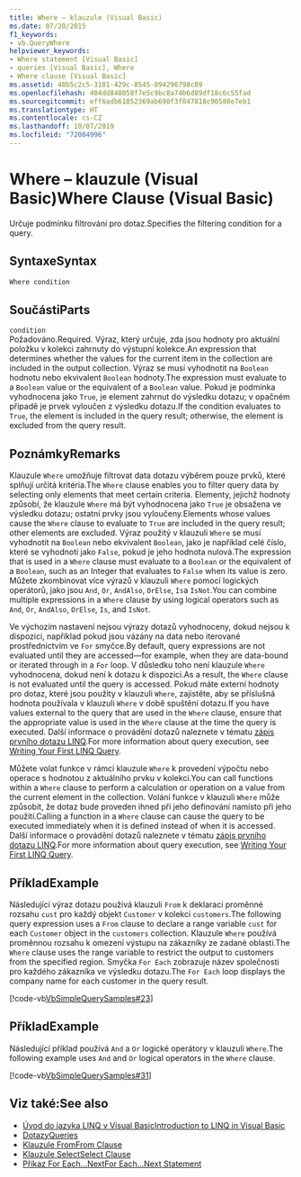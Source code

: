 ```yaml
---
title: Where – klauzule (Visual Basic)
ms.date: 07/20/2015
f1_keywords:
- vb.QueryWhere
helpviewer_keywords:
- Where statement [Visual Basic]
- queries [Visual Basic], Where
- Where clause [Visual Basic]
ms.assetid: 48b5c2c5-3181-429c-8545-894296798c89
ms.openlocfilehash: 404dd848058f7e5c9bc8a74b6d89df18c6c55fad
ms.sourcegitcommit: eff6adb61852369ab690f3f047818c90580e7eb1
ms.translationtype: HT
ms.contentlocale: cs-CZ
ms.lasthandoff: 10/07/2019
ms.locfileid: "72004996"
---
```

# <a name="where-clause-visual-basic"></a><span data-ttu-id="5a543-102">Where – klauzule (Visual Basic)</span><span class="sxs-lookup"><span data-stu-id="5a543-102">Where Clause (Visual Basic)</span></span>
<span data-ttu-id="5a543-103">Určuje podmínku filtrování pro dotaz.</span><span class="sxs-lookup"><span data-stu-id="5a543-103">Specifies the filtering condition for a query.</span></span>  
  
## <a name="syntax"></a><span data-ttu-id="5a543-104">Syntaxe</span><span class="sxs-lookup"><span data-stu-id="5a543-104">Syntax</span></span>  
  
```vb  
Where condition  
```  
  
## <a name="parts"></a><span data-ttu-id="5a543-105">Součásti</span><span class="sxs-lookup"><span data-stu-id="5a543-105">Parts</span></span>  
 `condition`  
 <span data-ttu-id="5a543-106">Požadováno.</span><span class="sxs-lookup"><span data-stu-id="5a543-106">Required.</span></span> <span data-ttu-id="5a543-107">Výraz, který určuje, zda jsou hodnoty pro aktuální položku v kolekci zahrnuty do výstupní kolekce.</span><span class="sxs-lookup"><span data-stu-id="5a543-107">An expression that determines whether the values for the current item in the collection are included in the output collection.</span></span> <span data-ttu-id="5a543-108">Výraz se musí vyhodnotit na `Boolean` hodnotu nebo ekvivalent `Boolean` hodnoty.</span><span class="sxs-lookup"><span data-stu-id="5a543-108">The expression must evaluate to a `Boolean` value or the equivalent of a `Boolean` value.</span></span> <span data-ttu-id="5a543-109">Pokud je podmínka vyhodnocena jako `True`, je element zahrnut do výsledku dotazu; v opačném případě je prvek vyloučen z výsledku dotazu.</span><span class="sxs-lookup"><span data-stu-id="5a543-109">If the condition evaluates to `True`, the element is included in the query result; otherwise, the element is excluded from the query result.</span></span>  
  
## <a name="remarks"></a><span data-ttu-id="5a543-110">Poznámky</span><span class="sxs-lookup"><span data-stu-id="5a543-110">Remarks</span></span>  
 <span data-ttu-id="5a543-111">Klauzule `Where` umožňuje filtrovat data dotazu výběrem pouze prvků, které splňují určitá kritéria.</span><span class="sxs-lookup"><span data-stu-id="5a543-111">The `Where` clause enables you to filter query data by selecting only elements that meet certain criteria.</span></span> <span data-ttu-id="5a543-112">Elementy, jejichž hodnoty způsobí, že klauzule `Where` má být vyhodnocena jako `True` je obsažena ve výsledku dotazu; ostatní prvky jsou vyloučeny.</span><span class="sxs-lookup"><span data-stu-id="5a543-112">Elements whose values cause the `Where` clause to evaluate to `True` are included in the query result; other elements are excluded.</span></span> <span data-ttu-id="5a543-113">Výraz použitý v klauzuli `Where` se musí vyhodnotit na `Boolean` nebo ekvivalent `Boolean`, jako je například celé číslo, které se vyhodnotí jako `False`, pokud je jeho hodnota nulová.</span><span class="sxs-lookup"><span data-stu-id="5a543-113">The expression that is used in a `Where` clause must evaluate to a `Boolean` or the equivalent of a `Boolean`, such as an Integer that evaluates to `False` when its value is zero.</span></span> <span data-ttu-id="5a543-114">Můžete zkombinovat více výrazů v klauzuli `Where` pomocí logických operátorů, jako jsou `And`, `Or`, `AndAlso`, `OrElse`, `Is`a `IsNot`.</span><span class="sxs-lookup"><span data-stu-id="5a543-114">You can combine multiple expressions in a `Where` clause by using logical operators such as `And`, `Or`, `AndAlso`, `OrElse`, `Is`, and `IsNot`.</span></span>  
  
 <span data-ttu-id="5a543-115">Ve výchozím nastavení nejsou výrazy dotazů vyhodnoceny, dokud nejsou k dispozici, například pokud jsou vázány na data nebo iterované prostřednictvím ve `For` smyčce.</span><span class="sxs-lookup"><span data-stu-id="5a543-115">By default, query expressions are not evaluated until they are accessed—for example, when they are data-bound or iterated through in a `For` loop.</span></span> <span data-ttu-id="5a543-116">V důsledku toho není klauzule `Where` vyhodnocena, dokud není k dotazu k dispozici.</span><span class="sxs-lookup"><span data-stu-id="5a543-116">As a result, the `Where` clause is not evaluated until the query is accessed.</span></span> <span data-ttu-id="5a543-117">Pokud máte externí hodnoty pro dotaz, které jsou použity v klauzuli `Where`, zajistěte, aby se příslušná hodnota používala v klauzuli `Where` v době spuštění dotazu.</span><span class="sxs-lookup"><span data-stu-id="5a543-117">If you have values external to the query that are used in the `Where` clause, ensure that the appropriate value is used in the `Where` clause at the time the query is executed.</span></span> <span data-ttu-id="5a543-118">Další informace o provádění dotazů naleznete v tématu [zápis prvního dotazu LINQ](../../../visual-basic/programming-guide/concepts/linq/writing-your-first-linq-query.md).</span><span class="sxs-lookup"><span data-stu-id="5a543-118">For more information about query execution, see [Writing Your First LINQ Query](../../../visual-basic/programming-guide/concepts/linq/writing-your-first-linq-query.md).</span></span>  
  
 <span data-ttu-id="5a543-119">Můžete volat funkce v rámci klauzule `Where` k provedení výpočtu nebo operace s hodnotou z aktuálního prvku v kolekci.</span><span class="sxs-lookup"><span data-stu-id="5a543-119">You can call functions within a `Where` clause to perform a calculation or operation on a value from the current element in the collection.</span></span> <span data-ttu-id="5a543-120">Volání funkce v klauzuli `Where` může způsobit, že dotaz bude proveden ihned při jeho definování namísto při jeho použití.</span><span class="sxs-lookup"><span data-stu-id="5a543-120">Calling a function in a `Where` clause can cause the query to be executed immediately when it is defined instead of when it is accessed.</span></span> <span data-ttu-id="5a543-121">Další informace o provádění dotazů naleznete v tématu [zápis prvního dotazu LINQ](../../../visual-basic/programming-guide/concepts/linq/writing-your-first-linq-query.md).</span><span class="sxs-lookup"><span data-stu-id="5a543-121">For more information about query execution, see [Writing Your First LINQ Query](../../../visual-basic/programming-guide/concepts/linq/writing-your-first-linq-query.md).</span></span>  
  
## <a name="example"></a><span data-ttu-id="5a543-122">Příklad</span><span class="sxs-lookup"><span data-stu-id="5a543-122">Example</span></span>  
 <span data-ttu-id="5a543-123">Následující výraz dotazu používá klauzuli `From` k deklaraci proměnné rozsahu `cust` pro každý objekt `Customer` v kolekci `customers`.</span><span class="sxs-lookup"><span data-stu-id="5a543-123">The following query expression uses a `From` clause to declare a range variable `cust` for each `Customer` object in the `customers` collection.</span></span> <span data-ttu-id="5a543-124">Klauzule `Where` používá proměnnou rozsahu k omezení výstupu na zákazníky ze zadané oblasti.</span><span class="sxs-lookup"><span data-stu-id="5a543-124">The `Where` clause uses the range variable to restrict the output to customers from the specified region.</span></span> <span data-ttu-id="5a543-125">Smyčka `For Each` zobrazuje název společnosti pro každého zákazníka ve výsledku dotazu.</span><span class="sxs-lookup"><span data-stu-id="5a543-125">The `For Each` loop displays the company name for each customer in the query result.</span></span>  
  
 [!code-vb[VbSimpleQuerySamples#23](~/samples/snippets/visualbasic/VS_Snippets_VBCSharp/VbSimpleQuerySamples/VB/QuerySamples1.vb#23)]  
  
## <a name="example"></a><span data-ttu-id="5a543-126">Příklad</span><span class="sxs-lookup"><span data-stu-id="5a543-126">Example</span></span>  
 <span data-ttu-id="5a543-127">Následující příklad používá `And` a `Or` logické operátory v klauzuli `Where`.</span><span class="sxs-lookup"><span data-stu-id="5a543-127">The following example uses `And` and `Or` logical operators in the `Where` clause.</span></span>  
  
 [!code-vb[VbSimpleQuerySamples#31](~/samples/snippets/visualbasic/VS_Snippets_VBCSharp/VbSimpleQuerySamples/VB/QuerySamples1.vb#31)]  
  
## <a name="see-also"></a><span data-ttu-id="5a543-128">Viz také:</span><span class="sxs-lookup"><span data-stu-id="5a543-128">See also</span></span>

- [<span data-ttu-id="5a543-129">Úvod do jazyka LINQ v Visual Basic</span><span class="sxs-lookup"><span data-stu-id="5a543-129">Introduction to LINQ in Visual Basic</span></span>](../../../visual-basic/programming-guide/language-features/linq/introduction-to-linq.md)
- [<span data-ttu-id="5a543-130">Dotazy</span><span class="sxs-lookup"><span data-stu-id="5a543-130">Queries</span></span>](../../../visual-basic/language-reference/queries/index.md)
- [<span data-ttu-id="5a543-131">Klauzule From</span><span class="sxs-lookup"><span data-stu-id="5a543-131">From Clause</span></span>](../../../visual-basic/language-reference/queries/from-clause.md)
- [<span data-ttu-id="5a543-132">Klauzule Select</span><span class="sxs-lookup"><span data-stu-id="5a543-132">Select Clause</span></span>](../../../visual-basic/language-reference/queries/select-clause.md)
- [<span data-ttu-id="5a543-133">Příkaz For Each...Next</span><span class="sxs-lookup"><span data-stu-id="5a543-133">For Each...Next Statement</span></span>](../../../visual-basic/language-reference/statements/for-each-next-statement.md)
